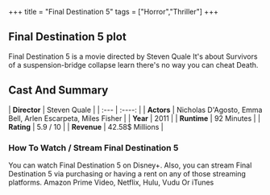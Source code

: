 +++
title = "Final Destination 5"
tags = ["Horror","Thriller"]
+++
## Final Destination 5 plot
Final Destination 5 is a movie directed by Steven Quale It's about Survivors of a suspension-bridge collapse learn there's no way you can cheat Death.
## Cast And Summary
| **Director**      | Steven Quale |
    | :---        |    :----:   |
    |  **Actors** | Nicholas D'Agosto, Emma Bell, Arlen Escarpeta, Miles Fisher |
    | **Year**   | 2011    |
    |  **Runtime** | 92 Minutes |
    |  **Rating** | 5.9 / 10 | 
    |  **Revenue** | 42.58$ Millions |
### How To Watch / Stream Final Destination 5
You can watch Final Destination 5 on Disney+.
Also, you can stream Final Destination 5 via purchasing or having a rent on any of those streaming platforms.
Amazon Prime Video, Netflix, Hulu, Vudu Or iTunes